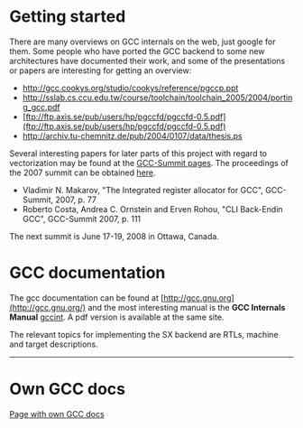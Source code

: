 # Getting started #

There are many overviews on GCC internals on the web, just google for them. Some people who have ported the GCC backend to some new architectures have documented their work, and some of the presentations or papers are interesting for getting an overview:
  * http://gcc.cookys.org/studio/cookys/reference/pgccp.ppt
  * http://sslab.cs.ccu.edu.tw/course/toolchain/toolchain_2005/2004/porting_gcc.pdf
  * [ftp://ftp.axis.se/pub/users/hp/pgccfd/pgccfd-0.5.pdf](ftp://ftp.axis.se/pub/users/hp/pgccfd/pgccfd-0.5.pdf)
  * http://archiv.tu-chemnitz.de/pub/2004/0107/data/thesis.ps

Several interesting papers for later parts of this project with regard to vectorization may be found at the [GCC-Summit pages](http://www.gccsummit.org). The proceedings of the 2007 summit can be obtained [here](http://ols.108.redhat.com/2007/GCC-Reprints/GCC2007-Proceedings.pdf).

  * Vladimir N. Makarov, "The Integrated register allocator for GCC", GCC-Summit, 2007, p. 77
  * Roberto Costa, Andrea C. Ornstein and Erven Rohou, "CLI Back-Endin GCC", GCC-Summit 2007, p. 111

The next summit is June 17-19, 2008 in Ottawa, Canada.

# GCC documentation #

The gcc documentation can be found at [http://gcc.gnu.org](http://gcc.gnu.org/)
and the most interesting manual is the **GCC Internals Manual** [gccint](http://gcc.gnu.org/onlinedocs/gccint). A pdf version is available at the same site.

The relevant topics for implementing the SX backend are RTLs, machine and target descriptions.



---


# Own GCC docs #

[Page with own GCC docs](GCCDocs.md)